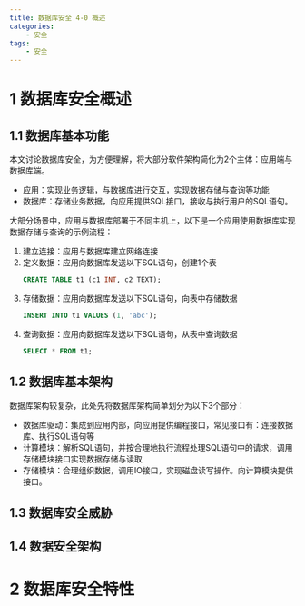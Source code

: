 ```yaml
---
title: 数据库安全 4-0 概述
categories:
    - 安全
tags:
    - 安全
---
```


# 1 数据库安全概述
## 1.1 数据库基本功能
本文讨论数据库安全，为方便理解，将大部分软件架构简化为2个主体：应用端与数据库端。
- 应用：实现业务逻辑，与数据库进行交互，实现数据存储与查询等功能
- 数据库：存储业务数据，向应用提供SQL接口，接收与执行用户的SQL语句。

大部分场景中，应用与数据库部署于不同主机上，以下是一个应用使用数据库实现数据存储与查询的示例流程：
1. 建立连接：应用与数据库建立网络连接
2. 定义数据：应用向数据库发送以下SQL语句，创建1个表
    ```sql
    CREATE TABLE t1 (c1 INT, c2 TEXT);
    ```
3. 存储数据：应用向数据库发送以下SQL语句，向表中存储数据
    ```sql
    INSERT INTO t1 VALUES (1, 'abc'); 
    ```
4. 查询数据：应用向数据库发送以下SQL语句，从表中查询数据
    ```sql
    SELECT * FROM t1;
    ```

## 1.2 数据库基本架构
数据库架构较复杂，此处先将数据库架构简单划分为以下3个部分：
- 数据库驱动：集成到应用内部，向应用提供编程接口，常见接口有：连接数据库、执行SQL语句等
- 计算模块：解析SQL语句，并按合理地执行流程处理SQL语句中的请求，调用存储模块接口实现数据存储与读取
- 存储模块：合理组织数据，调用IO接口，实现磁盘读写操作。向计算模块提供接口。

## 1.3 数据库安全威胁

## 1.4 数据安全架构

# 2 数据库安全特性